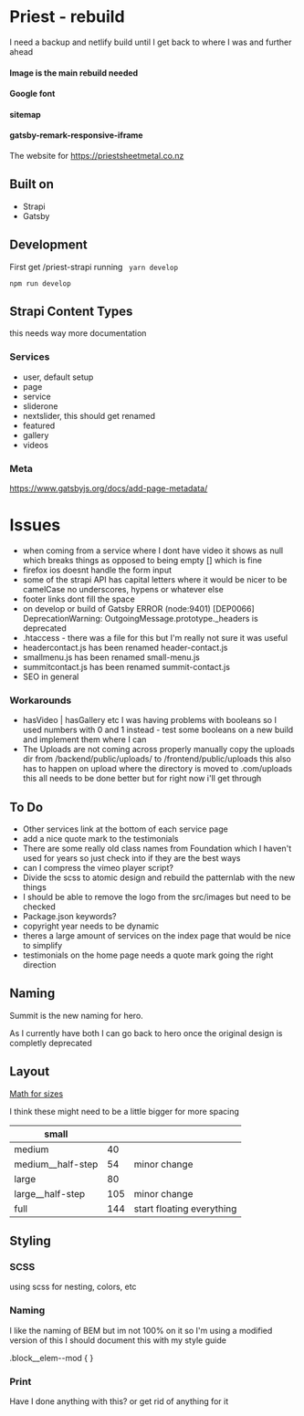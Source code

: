 # Priest - rebuild

I need a backup and netlify build until I get back to where I was and further ahead

#### Image is the main rebuild needed

#### Google font

#### sitemap

#### gatsby-remark-responsive-iframe



The website for https://priestsheetmetal.co.nz



## Built on

- Strapi
- Gatsby



## Development

First get /priest-strapi running
``` yarn develop``` 



``` npm run develop ```



## Strapi Content Types

this needs way more documentation

### Services

- user, default setup
- page
- service
- sliderone
- nextslider, this should get renamed
- featured
- gallery
- videos



### Meta 

https://www.gatsbyjs.org/docs/add-page-metadata/

# Issues

- when coming from a service where I dont have video it shows as null which breaks things as opposed to being empty [] which is fine
- firefox ios doesnt handle the form input
- some of the strapi API has capital letters where it would be nicer to be camelCase no underscores, hypens or whatever else
- footer links dont fill the space
- on develop or build of Gatsby ERROR (node:9401) [DEP0066] DeprecationWarning: OutgoingMessage.prototype._headers is deprecated
- .htaccess - there was a file for this but I'm really not sure it was useful
- headercontact.js has been renamed header-contact.js
- smallmenu.js has been renamed small-menu.js
- summitcontact.js has been renamed summit-contact.js
- SEO in general

### Workarounds 

- hasVideo | hasGallery etc I was having problems with booleans so I used numbers with 0 and 1 instead - test some booleans on a new build and implement them where I can
- The Uploads are not coming across properly manually copy the uploads dir from /backend/public/uploads/ to /frontend/public/uploads this also has to happen on upload where the directory is moved to .com/uploads this all needs to be done better but for right now i'll get through



## To Do

- Other services link at the bottom of each service page
- add a nice quote mark to the testimonials
- There are some really old class names from Foundation which I haven't used for years so just check into if they are the best ways
- can I compress the vimeo player script?
- Divide the scss to atomic design and rebuild the patternlab with the new things
- I should be able to remove the logo from the src/images but need to be checked
- Package.json keywords?
- copyright year needs to be dynamic
- theres a large amount of services on the index page that would be nice to simplify
- testimonials on the home page needs a quote mark going the right direction



## Naming

Summit is the new naming for hero.

As I currently have both I can go back to hero once the original design is completly deprecated



## Layout

[Math for sizes](https://docs.google.com/spreadsheets/d/1mmnTlSNv-L8dyHRb33eE_pM3qVv-a5hz3q9WfTDlI4c/edit#gid=0)

I think these might need to be a little bigger for more spacing

| small             |      |                           |
| ----------------- | ---- | ------------------------- |
| medium            | 40   |                           |
| medium__half-step | 54   | minor change              |
| large             | 80   |                           |
| large__half-step  | 105  | minor change              |
| full              | 144  | start floating everything |

## Styling

### SCSS

using scss for nesting, colors, etc

### Naming

I like the naming of BEM but im not 100% on it so I'm using a modified version of this I should document this with my style guide

.block__elem--mod { }

### Print

Have I done anything with this? or get rid of anything for it